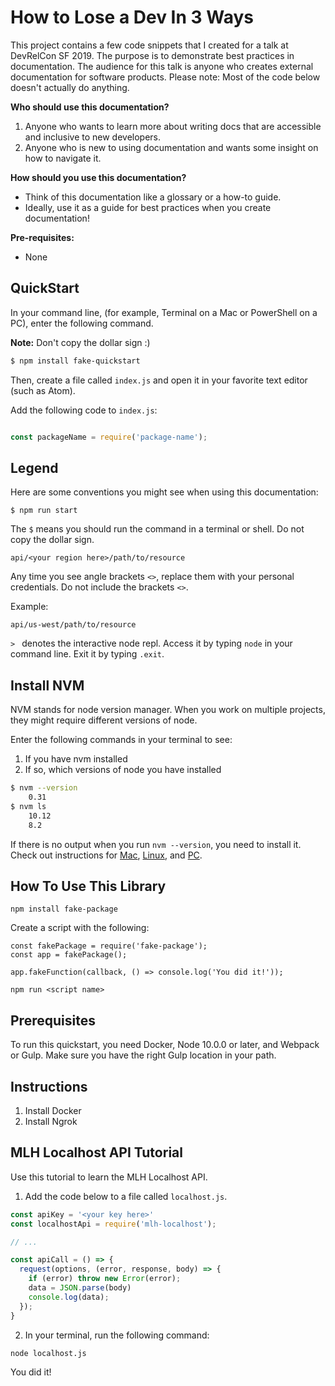 # How to Lose a Dev In 3 Ways
This project contains a few code snippets that I created for a talk at DevRelCon SF 2019. The purpose is to demonstrate best practices in documentation. The audience for this talk is anyone who creates external documentation for software products. Please note: Most of the code below doesn't actually do anything.

**Who should use this documentation?**
1.  Anyone who wants to learn more about writing docs that are accessible and inclusive to new developers.
2.  Anyone who is new to using documentation and wants some insight on how to navigate it.

**How should you use this documentation?**
* Think of this documentation like a glossary or a how-to guide.
* Ideally, use it as a guide for best practices when you create documentation!

**Pre-requisites:**
* None

## QuickStart

In your command line, (for example, Terminal on a Mac or PowerShell on a PC), enter the following command.

**Note:** Don't copy the dollar sign :)

```sh
$ npm install fake-quickstart
```

Then, create a file called `index.js` and open it in your favorite text editor (such as Atom).

Add the following code to `index.js`:

```javascript

const packageName = require('package-name');

```

## Legend

Here are some conventions you might see when using this documentation:

`$ npm run start`

The `$` means you should run the command in a terminal or shell. Do not copy the dollar sign.

`api/<your region here>/path/to/resource`

Any time you see angle brackets `<>`, replace them with your personal credentials. Do not include the brackets `<>`.

Example:

`api/us-west/path/to/resource`

`> ` denotes the interactive node repl. Access it by typing `node` in your command line. Exit it by typing `.exit`.

## Install NVM

NVM stands for node version manager. When you work on multiple projects, they might require different versions of node.

Enter the following commands in your terminal to see:
1. If you have nvm installed
2. If so, which versions of node you have installed

```sh
$ nvm --version
    0.31
$ nvm ls
    10.12
    8.2
```

If there is no output when you run `nvm --version`, you need to install it. Check out instructions for [Mac](https://medium.com/@isaacjoe/best-way-to-install-and-use-nvm-on-mac-e3a3f6bc494d), [Linux](https://www.digitalocean.com/community/tutorials/how-to-install-node-js-on-ubuntu-16-04), and [PC](https://www.digitalocean.com/community/tutorials/how-to-install-node-js-on-ubuntu-16-04).


## How To Use This Library

```
npm install fake-package
```
Create a script with the following:
```
const fakePackage = require('fake-package');
const app = fakePackage();

app.fakeFunction(callback, () => console.log('You did it!'));
```

```
npm run <script name>
```

## Prerequisites

To run this quickstart, you need Docker, Node 10.0.0 or later, and Webpack or Gulp.
Make sure you have the right Gulp location in your path.

## Instructions

1. Install Docker
2. Install Ngrok

## MLH Localhost API Tutorial

Use this tutorial to learn the MLH Localhost API.

1. Add the code below to a file called `localhost.js`.

```javascript
const apiKey = '<your key here>'
const localhostApi = require('mlh-localhost');

// ...

const apiCall = () => {
  request(options, (error, response, body) => {
    if (error) throw new Error(error);
    data = JSON.parse(body)
    console.log(data);
  });
}
```

2. In your terminal, run the following command:
```
node localhost.js
```

You did it!
